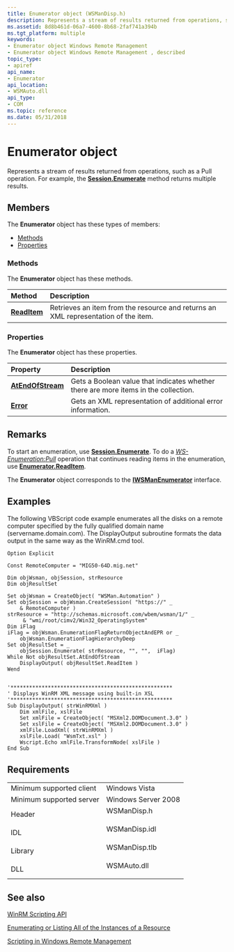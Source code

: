 ```yaml
---
title: Enumerator object (WSManDisp.h)
description: Represents a stream of results returned from operations, such as a Pull operation.
ms.assetid: 8d8b461d-06a7-4600-8b68-2faf741a394b
ms.tgt_platform: multiple
keywords:
- Enumerator object Windows Remote Management
- Enumerator object Windows Remote Management , described
topic_type:
- apiref
api_name:
- Enumerator
api_location:
- WSMAuto.dll
api_type:
- COM
ms.topic: reference
ms.date: 05/31/2018
---
```


# Enumerator object

Represents a stream of results returned from operations, such as a Pull operation. For example, the [**Session.Enumerate**](session-enumerate.md) method returns multiple results.

## Members

The **Enumerator** object has these types of members:

-   [Methods](#methods)
-   [Properties](#properties)

### Methods

The **Enumerator** object has these methods.



| Method                                  | Description                                                                                   |
|:----------------------------------------|:----------------------------------------------------------------------------------------------|
| [**ReadItem**](enumerator-readitem.md) | Retrieves an item from the resource and returns an XML representation of the item.<br/> |



 

### Properties

The **Enumerator** object has these properties.



| Property                                                     | Description                                                                                    |
|:-------------------------------------------------------------|:-----------------------------------------------------------------------------------------------|
| [**AtEndOfStream**](enumerator-atendofstream.md)<br/> | Gets a Boolean value that indicates whether there are more items in the collection.<br/> |
| [**Error**](enumerator-error.md)<br/>                 | Gets an XML representation of additional error information.<br/>                         |



 

## Remarks

To start an enumeration, use [**Session.Enumerate**](session-enumerate.md). To do a [*WS-Enumeration:*](windows-remote-management-glossary.md)[*Pull*](windows-remote-management-glossary.md) operation that continues reading items in the enumeration, use [**Enumerator.ReadItem**](enumerator-readitem.md).

The **Enumerator** object corresponds to the [**IWSManEnumerator**](/windows/desktop/api/WSManDisp/nn-wsmandisp-iwsmanenumerator) interface.

## Examples

The following VBScript code example enumerates all the disks on a remote computer specified by the fully qualified domain name (servername.domain.com). The DisplayOutput subroutine formats the data output in the same way as the WinRM.cmd tool.


```VB
Option Explicit

Const RemoteComputer = "MIG50-64D.mig.net"

Dim objWsman, objSession, strResource
Dim objResultSet

Set objWsman = CreateObject( "WSMan.Automation" )
Set objSession = objWsman.CreateSession( "https://" _
    & RemoteComputer )
strResource = "http://schemas.microsoft.com/wbem/wsman/1/" _
     & "wmi/root/cimv2/Win32_OperatingSystem"
Dim iFlag
iFlag = objWsman.EnumerationFlagReturnObjectAndEPR or _
    objWsman.EnumerationFlagHierarchyDeep
Set objResultSet = _
    objSession.Enumerate( strResource, "", "",  iFlag)
While Not objResultSet.AtEndOfStream
    DisplayOutput( objResultSet.ReadItem ) 
Wend


'****************************************************
' Displays WinRM XML message using built-in XSL
'****************************************************
Sub DisplayOutput( strWinRMXml )
    Dim xmlFile, xslFile
    Set xmlFile = CreateObject( "MSXml2.DOMDocument.3.0" ) 
    Set xslFile = CreateObject( "MSXml2.DOMDocument.3.0" )
    xmlFile.LoadXml( strWinRMXml )
    xslFile.Load( "WsmTxt.xsl" )
    Wscript.Echo xmlFile.TransformNode( xslFile ) 
End Sub
```



## Requirements



|                                     |                                                                                          |
|-------------------------------------|------------------------------------------------------------------------------------------|
| Minimum supported client<br/> | Windows Vista<br/>                                                                 |
| Minimum supported server<br/> | Windows Server 2008<br/>                                                           |
| Header<br/>                   | <dl> <dt>WSManDisp.h</dt> </dl>   |
| IDL<br/>                      | <dl> <dt>WSManDisp.idl</dt> </dl> |
| Library<br/>                  | <dl> <dt>WSManDisp.tlb</dt> </dl> |
| DLL<br/>                      | <dl> <dt>WSMAuto.dll</dt> </dl>   |



## See also

<dl> <dt>

[WinRM Scripting API](winrm-scripting-api.md)
</dt> <dt>

[Enumerating or Listing All of the Instances of a Resource](enumerating-or-listing-all-instances-of-a-resource.md)
</dt> <dt>

[Scripting in Windows Remote Management](scripting-in-windows-remote-management.md)
</dt> </dl>

 

 





